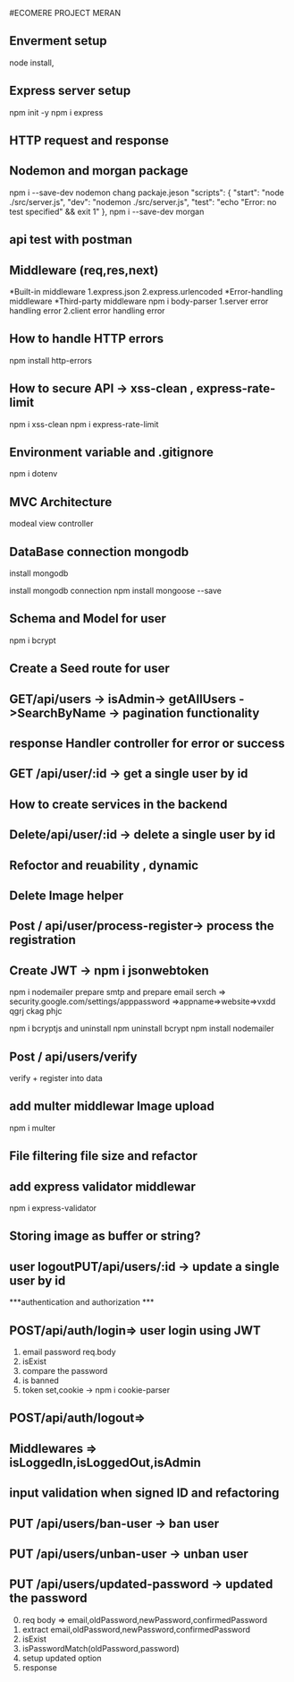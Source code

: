 #ECOMERE PROJECT MERAN 
## Enverment setup
node install, 
## Express server setup
npm init -y
npm i express
## HTTP request and  response
## Nodemon and morgan package
npm i --save-dev nodemon
chang packaje.jeson
  "scripts": {
    "start": "node ./src/server.js",
    "dev": "nodemon ./src/server.js",
    "test": "echo \"Error: no test specified\" && exit 1"
  },
npm i --save-dev morgan

## api test with postman
## Middleware (req,res,next)
*Built-in middleware
1.express.json
2.express.urlencoded
*Error-handling middleware
*Third-party middleware
 npm i body-parser
  1.server error handling error
  2.client error handling error
## How to handle HTTP errors
npm install http-errors

## How to secure API -> xss-clean , express-rate-limit
npm i xss-clean
npm i express-rate-limit

##  Environment variable and .gitignore
npm i dotenv

## MVC Architecture
modeal view controller 

## DataBase connection mongodb
install mongodb

install mongodb connection
npm install mongoose --save

## Schema and Model for user
npm i bcrypt
## Create a Seed route for user

## GET/api/users -> isAdmin-> getAllUsers ->SearchByName -> pagination functionality
## response Handler controller for error or success 
## GET /api/user/:id -> get a single user by id
## How to create services in the backend
## Delete/api/user/:id -> delete a single user by id
## Refoctor and reuability , dynamic
## Delete Image helper
## Post / api/user/process-register-> process the registration
## Create JWT -> npm i jsonwebtoken
npm i nodemailer
prepare smtp and prepare email
serch => security.google.com/settings/apppassword =>appname=>website=>vxdd qgrj ckag phjc

npm i bcryptjs
and uninstall npm uninstall bcrypt
npm install nodemailer

## Post / api/users/verify 
verify + register into data
## add multer middlewar Image upload
npm i multer
## File filtering file size and refactor
## add express validator middlewar
npm i express-validator
## Storing image as buffer or string?
## user logoutPUT/api/users/:id -> update a single user by id
 ***authentication and authorization *** 
## POST/api/auth/login=> user login using JWT
   1. email password req.body
   2. isExist 
   3. compare the password
   4. is banned 
   5. token set,cookie -> npm i cookie-parser
## POST/api/auth/logout=>  
## Middlewares => isLoggedIn,isLoggedOut,isAdmin
## input validation when signed ID and refactoring
## PUT /api/users/ban-user -> ban user
## PUT /api/users/unban-user -> unban user
## PUT /api/users/updated-password -> updated the password
 0. req body => email,oldPassword,newPassword,confirmedPassword
 1. extract email,oldPassword,newPassword,confirmedPassword
 2. isExist
 3. isPasswordMatch(oldPassword,password)
 4. setup updated option
 5. response

<!-- https://cloud.mongodb.com/v2/605a21d6c01d53693cfafce4#/metrics/replicaSet/65864dfecaa0f12c16d6de98/explorer/ecommerceMernDB/users/find -->







